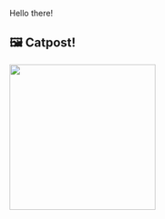 Hello there!



## 🖼️ Catpost!

<sub>
    <img src="https://cdn2.thecatapi.com/images/atp.jpg" height="256">
</sub>

